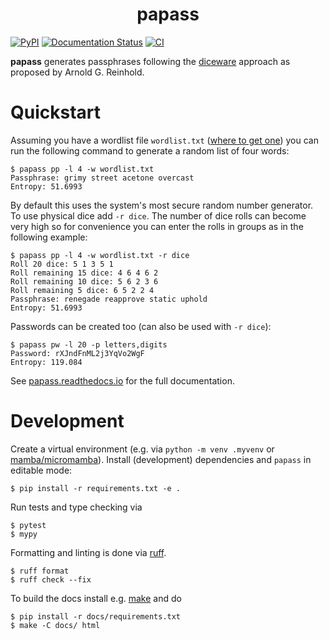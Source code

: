 <h1 align="center">
  papass
</h1>

[![PyPI](https://img.shields.io/pypi/v/papass.svg)](https://pypi.org/project/papass/)
[![Documentation Status](https://readthedocs.org/projects/papass/badge/?version=latest)](https://papass.readthedocs.io/en/latest)
[![CI](https://github.com/rainij/papass/actions/workflows/ci.yml/badge.svg)](https://github.com/rainij/papass/actions/workflows/ci.yml)

**papass** generates passphrases following the
[diceware](https://theworld.com/~reinhold/diceware.html) approach as proposed by Arnold
G. Reinhold.

# Quickstart

Assuming you have a wordlist file `wordlist.txt` ([where to get
one](https://papass.readthedocs.io/en/stable/usage_cli.html#where-to-get-wordlist)) you
can run the following command to generate a random list of four words:

```{code} console
$ papass pp -l 4 -w wordlist.txt
Passphrase: grimy street acetone overcast
Entropy: 51.6993
```

By default this uses the system's most secure random number generator. To use physical
dice add `-r dice`. The number of dice rolls can become very high so for convenience you
can enter the rolls in groups as in the following example:

```{code} console
$ papass pp -l 4 -w wordlist.txt -r dice
Roll 20 dice: 5 1 3 5 1
Roll remaining 15 dice: 4 6 4 6 2
Roll remaining 10 dice: 5 6 2 3 6
Roll remaining 5 dice: 6 5 2 2 4
Passphrase: renegade reapprove static uphold
Entropy: 51.6993
```

Passwords can be created too (can also be used with `-r dice`):

```{code} console
$ papass pw -l 20 -p letters,digits
Password: rXJndFnML2j3YqVo2WgF
Entropy: 119.084
```

See [papass.readthedocs.io](https://papass.readthedocs.io) for the full documentation.

# Development
Create a virtual environment (e.g. via `python -m venv .myvenv` or
[mamba/micromamba](https://mamba.readthedocs.io)). Install (development) dependencies and
`papass` in editable mode:

```{code} console
$ pip install -r requirements.txt -e .
```

Run tests and type checking via

```{code} console
$ pytest
$ mypy
```

Formatting and linting is done via [ruff](https://github.com/astral-sh/ruff).

```{code} console
$ ruff format
$ ruff check --fix
```

To build the docs install e.g. [make](https://www.gnu.org/software/make/) and do

```{code} console
$ pip install -r docs/requirements.txt
$ make -C docs/ html
```
